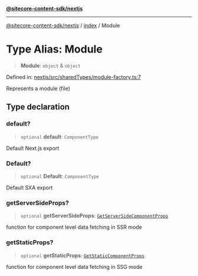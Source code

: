 [**@sitecore-content-sdk/nextjs**](../../README.md)

***

[@sitecore-content-sdk/nextjs](../../README.md) / [index](../README.md) / Module

# Type Alias: Module

> **Module**: `object` & `object`

Defined in: [nextjs/src/sharedTypes/module-factory.ts:7](https://github.com/Sitecore/xmc-jss-dev/blob/f62fda45ad3407dd6bbe9ef6536a99934293651e/packages/nextjs/src/sharedTypes/module-factory.ts#L7)

Represents a module (file)

## Type declaration

### default?

> `optional` **default**: `ComponentType`

Default Next.js export

### Default?

> `optional` **Default**: `ComponentType`

Default SXA export

### getServerSideProps?

> `optional` **getServerSideProps**: [`GetServerSideComponentProps`](GetServerSideComponentProps.md)

function for component level data fetching in SSR mode

### getStaticProps?

> `optional` **getStaticProps**: [`GetStaticComponentProps`](GetStaticComponentProps.md)

function for component level data fetching in SSG mode

